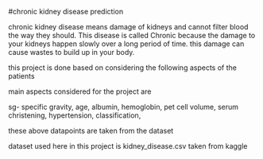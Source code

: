#chronic kidney disease prediction

chronic kidney disease means damage of kidneys and cannot filter blood the way they should.
This disease is called Chronic because the damage to your kidneys happen slowly over a long period of time.
this damage can cause wastes to build up in your body.

this project is done based on considering the following aspects of the patients

main aspects considered for the project are

sg- specific gravity,
age,
albumin,
hemoglobin,
pet cell volume,
serum christening,
hypertension,
classification,

these above datapoints are taken from the dataset

dataset used here in this project is kidney_disease.csv taken from kaggle

